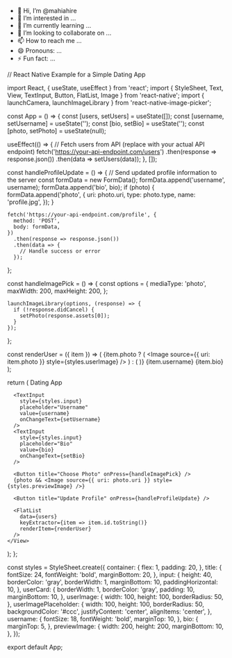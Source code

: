 - 👋 Hi, I’m @mahiahire
- 👀 I’m interested in ...
- 🌱 I’m currently learning ...
- 💞️ I’m looking to collaborate on ...
- 📫 How to reach me ...
- 😄 Pronouns: ...
- ⚡ Fun fact: ...

<!---
mahiahire/mahiahire is a ✨ special ✨ repository because its `README.md` (this file) appears on your GitHub profile.
You can click the Preview link to take a look at your changes.
--->


// React Native Example for a Simple Dating App

import React, { useState, useEffect } from 'react';
import { StyleSheet, Text, View, TextInput, Button, FlatList, Image } from 'react-native';
import { launchCamera, launchImageLibrary } from 'react-native-image-picker';

const App = () => {
  const [users, setUsers] = useState([]);
  const [username, setUsername] = useState('');
  const [bio, setBio] = useState('');
  const [photo, setPhoto] = useState(null);

  useEffect(() => {
    // Fetch users from API (replace with your actual API endpoint)
    fetch('https://your-api-endpoint.com/users')
      .then(response => response.json())
      .then(data => setUsers(data));
  }, []);

  const handleProfileUpdate = () => {
    // Send updated profile information to the server
    const formData = new FormData();
    formData.append('username', username);
    formData.append('bio', bio);
    if (photo) {
      formData.append('photo', {
        uri: photo.uri,
        type: photo.type,
        name: 'profile.jpg', 
      });
    }

    fetch('https://your-api-endpoint.com/profile', {
      method: 'POST',
      body: formData,
    })
      .then(response => response.json())
      .then(data => {
        // Handle success or error
      });
  };

  const handleImagePick = () => {
    const options = {
      mediaType: 'photo',
      maxWidth: 200,
      maxHeight: 200,
    };

    launchImageLibrary(options, (response) => {
      if (!response.didCancel) {
        setPhoto(response.assets[0]);
      }
    });
  };

  const renderUser = ({ item }) => (
    <View style={styles.userCard}>
      {item.photo ? (
        <Image source={{ uri: item.photo }} style={styles.userImage} />
      ) : (
        <View style={styles.userImagePlaceholder} />
      )}
      <Text style={styles.username}>{item.username}</Text>
      <Text style={styles.bio}>{item.bio}</Text>
    </View>
  );

  return (
    <View style={styles.container}>
      <Text style={styles.title}>Dating App</Text>

      <TextInput
        style={styles.input}
        placeholder="Username"
        value={username}
        onChangeText={setUsername}
      />
      <TextInput
        style={styles.input}
        placeholder="Bio"
        value={bio}
        onChangeText={setBio}
      />

      <Button title="Choose Photo" onPress={handleImagePick} />
      {photo && <Image source={{ uri: photo.uri }} style={styles.previewImage} />}

      <Button title="Update Profile" onPress={handleProfileUpdate} />

      <FlatList
        data={users}
        keyExtractor={item => item.id.toString()}
        renderItem={renderUser}
      />
    </View>
  );
};

const styles = StyleSheet.create({
  container: {
    flex: 1,
    padding: 20,
  },
  title: {
    fontSize: 24,
    fontWeight: 'bold',
    marginBottom: 20,
  },
  input: {
    height: 40,
    borderColor: 'gray',
    borderWidth: 1,
    marginBottom: 10,
    paddingHorizontal: 10,
  },
  userCard: {
    borderWidth: 1,
    borderColor: 'gray',
    padding: 10,
    marginBottom: 10,
  },
  userImage: {
    width: 100,
    height: 100,
    borderRadius: 50,
  },
  userImagePlaceholder: {
    width: 100,
    height: 100,
    borderRadius: 50,
    backgroundColor: '#ccc',
    justifyContent: 'center',
    alignItems: 'center',
  },
  username: {
    fontSize: 18,
    fontWeight: 'bold',
    marginTop: 10,
  },
  bio: {
    marginTop: 5,
  },
  previewImage: {
    width: 200,
    height: 200,
    marginBottom: 10,
  },
});

export default App;
